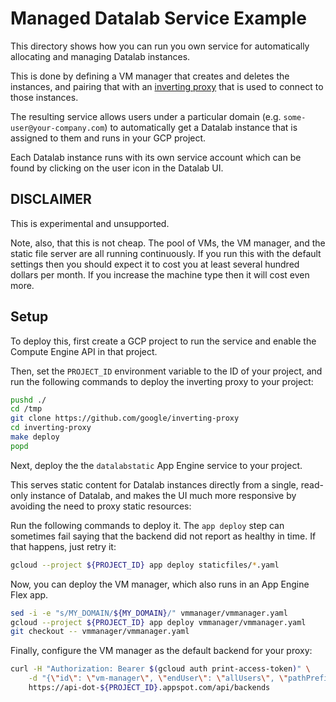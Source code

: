 # Managed Datalab Service Example

This directory shows how you can run you own service for automatically
allocating and managing Datalab instances.

This is done by defining a VM manager that creates and deletes the instances,
and pairing that with an [inverting proxy](https://github.com/google/inverting-proxy)
that is used to connect to those instances.

The resulting service allows users under a particular domain (e.g.
`some-user@your-company.com`) to automatically get a Datalab instance that
is assigned to them and runs in your GCP project.

Each Datalab instance runs with its own service account which can be found
by clicking on the user icon in the Datalab UI.

## DISCLAIMER

This is experimental and unsupported.

Note, also, that this is not cheap. The pool of VMs, the VM manager, and
the static file server are all running continuously. If you run this with
the default settings then you should expect it to cost you at least several
hundred dollars per month. If you increase the machine type then it will
cost even more.

## Setup

To deploy this, first create a GCP project to run the service and enable
the Compute Engine API in that project.

Then, set the `PROJECT_ID` environment variable to the ID of your project,
and run the following commands to deploy the inverting proxy to your project:

```sh
pushd ./
cd /tmp
git clone https://github.com/google/inverting-proxy
cd inverting-proxy
make deploy
popd
```

Next, deploy the the `datalabstatic` App Engine service to your project.

This serves static content for Datalab instances directly from a single,
read-only instance of Datalab, and makes the UI much more responsive by
avoiding the need to proxy static resources:

Run the following commands to deploy it. The `app deploy` step can sometimes
fail saying that the backend did not report as healthy in time. If that happens,
just retry it:

```sh
gcloud --project ${PROJECT_ID} app deploy staticfiles/*.yaml
```

Now, you can deploy the VM manager, which also runs in an App Engine Flex app.

```sh
sed -i -e "s/MY_DOMAIN/${MY_DOMAIN}/" vmmanager/vmmanager.yaml
gcloud --project ${PROJECT_ID} app deploy vmmanager/vmmanager.yaml
git checkout -- vmmanager/vmmanager.yaml
```

Finally, configure the VM manager as the default backend for your proxy:

```sh
curl -H "Authorization: Bearer $(gcloud auth print-access-token)" \
    -d "{\"id\": \"vm-manager\", \"endUser\": \"allUsers\", \"pathPrefixes\": [\"\"], \"backendUser\": \"${PROJECT_ID}@appspot.gserviceaccount.com\"}" \
    https://api-dot-${PROJECT_ID}.appspot.com/api/backends
```
